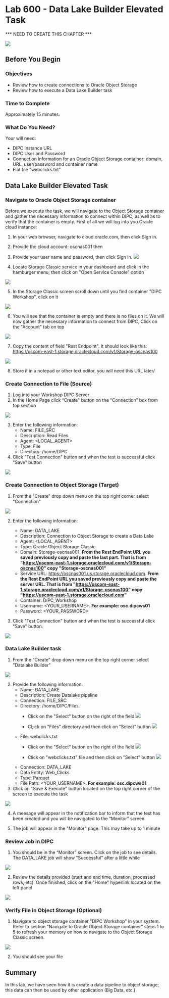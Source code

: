 
# Lab 600 - Data Lake Builder Elevated Task 
*** NEED TO CREATE THIS CHAPTER ***

![](images/800/image800_0.png)

## Before You Begin

### Objectives
-   Review how to create connections to Oracle Object Storage
-   Review how to execute a Data Lake Builder task

### Time to Complete 
Approximately 15 minutes.

### What Do You Need?
Your will need:
- DIPC Instance URL
- DIPC User and Password
- Connection information for an Oracle Object Storage container: domain, URL, user/password and container name
- Flat file "webclicks.txt"


## Data Lake Builder Elevated Task

### Navigate to Oracle Object Storage container
Before we execute the task, we will navigate to the Object Storage container and gather the necessary information to connect within DIPC, as well as to verify that the container is empty. First of all we will log into you Oracle cloud instance:
1. In your web browser, navigate to cloud.oracle.com, then click Sign in.
2. Provide the cloud account: oscnas001 then <Enter>
3. Provide your user name and password, then click Sign In.
![](images/800/image800_1.png)

4. Locate Storage Classic service in your dashboard and click in the hamburger menu; then click on "Open Service Console" option

![](images/800/image800_2.png)

5. In the Storage Classic screen scroll down until you find container "DIPC Workshop", click on it

![](images/800/image800_3.png)

6. You will see that the container is empty and there is no files on it. We will now gather the necessary information to connect from DIPC, Click on the "Account" tab on top

![](images/800/image800_4.png)

7. Copy the content of field "Rest Endpoint". It should look like this: https://uscom-east-1.storage.oraclecloud.com/v1/Storage-oscnas100 

![](images/800/image800_5.png)

8. Store it in a notepad or other text editor, you will need this URL later/

### Create Connection to File (Source)
1. Log into your Workshop DIPC Server
2.	In the Home Page click “Create" button on the "Connection” box from top section

![](images/800/image800_6.png)

3. 	Enter the following information:
	- Name: FILE_SRC
	- Description: Read Files
	- Agent: <LOCAL_AGENT>
	- Type: File
	- Directory: /home/DIPC
 4. Click "Test Connection" button and when the test is successful click "Save" button

![](images/800/image800_7.png)


### Create Connection to Object Storage (Target)
1. From the "Create" drop down menu on the top right corner select "Connection"

![](images/800/image800_8.png)

2.	Enter the following information:
    - Name: DATA_LAKE
    - Description: Connection to Object Storage to create a Data Lake
    - Agent: <LOCAL_AGENT>
    - Type: Oracle Object Storage Classic.
    - Domain: Storage-oscnas001. **From the Rest EndPoint URL you saved previously copy and paste the last part. That is from "https://uscom-east-1.storage.oraclecloud.com/v1/Storage-oscnas100" copy "Storage-oscnas001"**
	- Service URL: https://oscnas001.us.storage.oraclecloud.com. **From the Rest EndPoint URL you saved previously copy and paste the server URL. That is from "https://uscom-east-1.storage.oraclecloud.com/v1/Storage-oscnas100" copy "https://uscom-east-1.storage.oraclecloud.com"**
	- Container: DIPC_Workshop
    - Username: <YOUR_USERNAME>. **For example: osc.dipcws01**
    - Password: <YOUR_PASSWORD>

3. Click "Test Connection" button and when the test is successful click "Save" button. 

![](images/800/image800_9.png)


### Data Lake Builder task
1.	From the "Create" drop down menu on the top right corner select "Datalake Builder"

![](images/800/image800_10.png)

2.	Provide the following information:
	- Name:  DATA_LAKE
	- Description: Create Datalake pipeline
	- Connection: FILE_SRC
	- Directory: /home/DIPC/Files. 
		- Click on the "Select" button on the right of the field
		![](images/800/image800_11.png)

		- Cl;ick on "Files" directory and then click on "Select" button
		![](images/800/image800_12.png)
	- File: webclicks.txt
		- Click on the "Select" button on the right of the field
		![](images/800/image800_13.png)

		- Click on  "webclicks.txt" file and then click on "Select" button
		![](images/800/image800_14.png)
	- Connection: DATA_LAKE
	- Data Entity: Web_Clicks
	- Type: Parquet
	- File Path: <YOUR_USERNAME>. **For example: osc.dipcws01**
3. Click on "Save & Execute" button located on the top right corner of the screen to execute the task

![](images/800/image800_15.png)

4.	A meesage  will appear in the notification bar to inform that the test has been created and you will be navigated to the “Monitor” screen. 

5.	The job will appear in the "Monitor" page. This may take up to 1 minute


### Review Job in DIPC
1.	You should be in the “Monitor” screen. Click on the job to see details. The DATA_LAKE job will show "Successful" after a little while

![](images/800/image800_16.png)

2.	Review the details provided (start and end time, duration, processed rows, etc). Once finished, click on the "Home" hyperlink located on the left panel

![](images/800/image800_17.png)


### Verify File in Object Storage (Optional)
1.	Navigate to object storage container "DIPC Workshop" in your system. Refer to section "Navigate to Oracle Object Storage container" steps 1 to 5 to refresh your memory on how to navigate to the Object Storage Classic screen.

![](images/800/image800_18.png)
 
2.	You should see your file
 

## Summary
In this lab, we have seen how it is create a data pipeline to object storage; this data can then be used by other application (Big Data, etc.)
